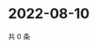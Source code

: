 # 2022-08-10

共 0 条

<!-- BEGIN WEIBO -->
<!-- 最后更新时间 Wed Aug 10 2022 04:17:54 GMT+0800 (China Standard Time) -->

<!-- END WEIBO -->
